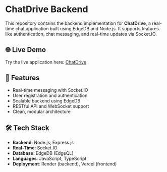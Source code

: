 # ChatDrive Backend

This repository contains the backend implementation for **ChatDrive**, a real-time chat application built using EdgeDB and Node.js. It supports features like authentication, chat messaging, and real-time updates via Socket.IO.

## 🌐 Live Demo

Try the live application here: [ChatDrive](https://chatdrive.vercel.app)


## 🚀 Features

- Real-time messaging with Socket.IO
- User registration and authentication
- Scalable backend using EdgeDB
- RESTful API and WebSocket support
- Clean, modular architecture

## 🛠️ Tech Stack

- **Backend**: Node.js, Express.js
- **Real-Time**: Socket.IO
- **Database**: EdgeDB (EdgeQL)
- **Languages**: JavaScript, TypeScript
- **Deployment**: Render (backend), Vercel (frontend)

